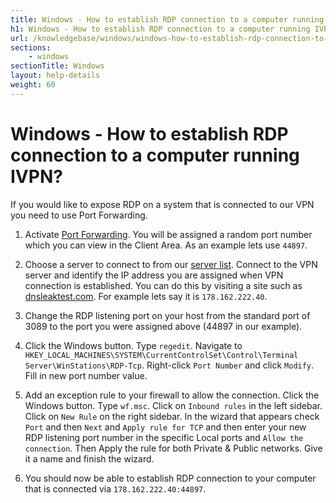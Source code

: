 ```yaml
---
title: Windows - How to establish RDP connection to a computer running IVPN? - IVPN Help
h1: Windows - How to establish RDP connection to a computer running IVPN?
url: /knowledgebase/windows/windows-how-to-establish-rdp-connection-to-a-computer-running-ivpn/
sections:
    - windows
sectionTitle: Windows
layout: help-details
weight: 60
---
```

# Windows - How to establish RDP connection to a computer running IVPN?

If you would like to expose RDP on a system that is connected to our VPN you need to use Port Forwarding.

1.  Activate [Port Forwarding](/knowledgebase/general/how-do-i-activate-port-forwarding/). You will be assigned a random port number which you can view in the Client Area. As an example lets use `44897`.

2.  Choose a server to connect to from our [server list](/status/). Connect to the VPN server and identify the IP address you are assigned when VPN connection is established. You can do this by visiting a site such as [dnsleaktest.com](https://www.dnsleaktest.com/). For example lets say it is `178.162.222.40`.

3.  Change the RDP listening port on your host from the standard port of 3089 to the port you were assigned above (44897 in our example).

4.  Click the Windows button. Type `regedit`. Navigate to `HKEY_LOCAL_MACHINES\SYSTEM\CurrentControlSet\Control\Terminal Server\WinStations\RDP-Tcp`. Right-click `Port Number` and click `Modify`. Fill in new port number value.

5.  Add an exception rule to your firewall to allow the connection. Click the Windows button. Type `wf.msc`. Click on `Inbound rules` in the left sidebar. Click on `New Rule` on the right sidebar. In the wizard that appears check `Port` and then `Next` and `Apply rule for TCP` and then enter your new RDP listening port number in the specific Local ports and `Allow the connection`. Then Apply the rule for both Private & Public networks. Give it a name and finish the wizard.

6.  You should now be able to establish RDP connection to your computer that is connected via `178.162.222.40:44897`.
